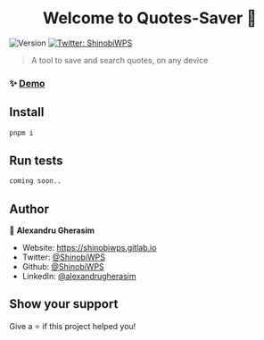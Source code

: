 <h1 align="center">Welcome to Quotes-Saver 👋</h1>
<p>
  <img alt="Version" src="https://img.shields.io/badge/version-1-blue.svg?cacheSeconds=2592000" />
  <a href="https://twitter.com/ShinobiWPS" target="_blank">
    <img alt="Twitter: ShinobiWPS" src="https://img.shields.io/twitter/follow/ShinobiWPS.svg?style=social" />
  </a>
</p>

> A tool to save and search quotes, on any device

### ✨ [Demo](https://quotes-saver.netlify.app)

## Install

```sh
pnpm i
```

## Run tests

```sh
coming soon..
```

## Author

👤 **Alexandru Gherasim**

* Website: <https://shinobiwps.gitlab.io>
* Twitter: [@ShinobiWPS](https://twitter.com/ShinobiWPS)
* Github: [@ShinobiWPS](https://github.com/ShinobiWPS)
* LinkedIn: [@alexandrugherasim](https://linkedin.com/in/alexandrugherasim)

## Show your support

Give a ⭐️ if this project helped you!
